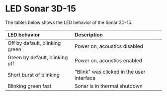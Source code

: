 
# LED Sonar 3D-15

The tables below shows the LED behavior of the Sonar 3D-15.

| LED behavior          | Description                   |
| :---------------------| :-----------------------------|
| Off by default, blinking green  | Power on, acoustics disabled               |
| Green by default, blinking off  | Power on, acoustics enabled               |
| Short burst of blinking  | "Blink" was clicked in the user interface                |
| Blinking green fast   | Sonar is in thermal shutdown  |
